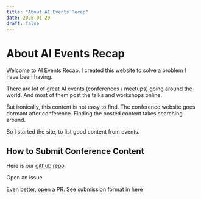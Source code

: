 ```yaml
---
title: "About AI Events Recap"
date: 2025-01-20
draft: false
---
```


# About AI Events Recap

Welcome to AI Events Recap.  I created this website to solve a problem I have been having.

There are lot of great AI events (conferences / meetups) going around the world.  And most of them post the talks and workshops online.

But ironically, this content is not easy to find.  The conference website goes dormant after conference.  Finding the posted content takes searching around.

So I started the site, to list good content from events.

## How to Submit Conference Content

Here is our [github repo](https://github.com/sujee/ai-events-recap)

Open an issue. 

Even better, open a PR.  See submission format in [here](https://github.com/sujee/ai-events-recap)